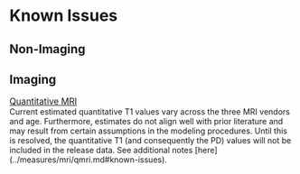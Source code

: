 # Known Issues

## Non-Imaging


## Imaging

<p style="font-size: 1.1em; margin-bottom: 0px;"><u>Quantitative MRI</u></p>
Current estimated quantitative T1 values vary across the three MRI vendors and age. Furthermore, estimates do not align well with prior literature and may result from certain assumptions in the modeling procedures. Until this is resolved, the quantitative T1 (and consequently the PD) values will not be included in the release data. See additional notes [here](../measures/mri/qmri.md#known-issues). 

